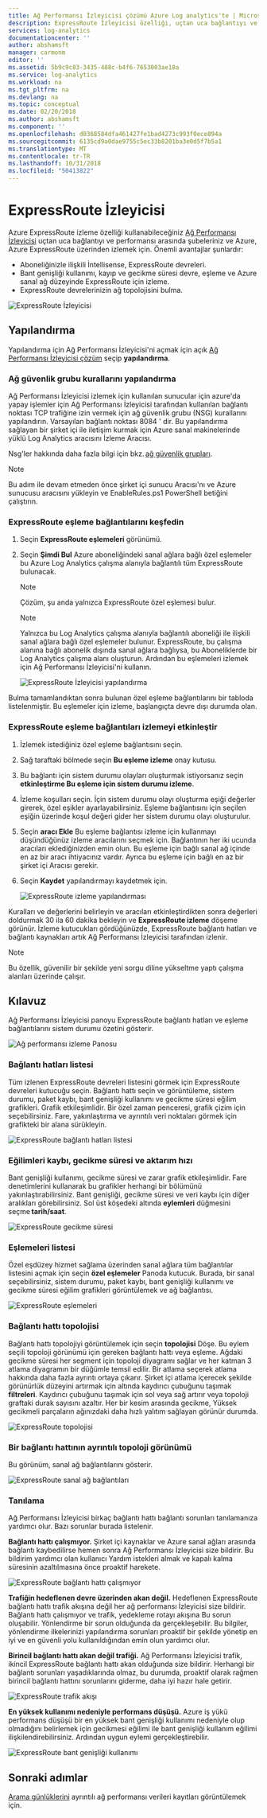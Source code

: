 ```yaml
---
title: Ağ Performansı İzleyicisi çözümü Azure Log analytics'te | Microsoft Docs
description: ExpressRoute İzleyicisi özelliği, uçtan uca bağlantıyı ve performansı arasında şubeleriniz ve Azure, Azure ExpressRoute üzerinden izlemek için Ağ Performansı İzleyicisi'nde kullanın.
services: log-analytics
documentationcenter: ''
author: abshamsft
manager: carmonm
editor: ''
ms.assetid: 5b9c9c83-3435-488c-b4f6-7653003ae18a
ms.service: log-analytics
ms.workload: na
ms.tgt_pltfrm: na
ms.devlang: na
ms.topic: conceptual
ms.date: 02/20/2018
ms.author: abshamsft
ms.component: ''
ms.openlocfilehash: d0368584dfa461427fe1bad4273c993f0ece894a
ms.sourcegitcommit: 6135cd9a0dae9755c5ec33b8201ba3e0d5f7b5a1
ms.translationtype: MT
ms.contentlocale: tr-TR
ms.lasthandoff: 10/31/2018
ms.locfileid: "50413822"
---
```

# <a name="expressroute-monitor"></a>ExpressRoute İzleyicisi

Azure ExpressRoute izleme özelliği kullanabileceğiniz [Ağ Performansı İzleyicisi](log-analytics-network-performance-monitor.md) uçtan uca bağlantıyı ve performansı arasında şubeleriniz ve Azure, Azure ExpressRoute üzerinden izlemek için. Önemli avantajlar şunlardır: 

- Aboneliğinizle ilişkili İntellisense, ExpressRoute devreleri.
- Bant genişliği kullanımı, kayıp ve gecikme süresi devre, eşleme ve Azure sanal ağ düzeyinde ExpressRoute için izleme.
- ExpressRoute devrelerinizin ağ topolojisini bulma.

![ExpressRoute İzleyicisi](media/log-analytics-network-performance-monitor-expressroute/expressroute-intro.png)

## <a name="configuration"></a>Yapılandırma 
Yapılandırma için Ağ Performansı İzleyicisi'ni açmak için açık [Ağ Performansı İzleyicisi çözüm](log-analytics-network-performance-monitor.md) seçip **yapılandırma**.

### <a name="configure-network-security-group-rules"></a>Ağ güvenlik grubu kurallarını yapılandırma 
Ağ Performansı İzleyicisi izlemek için kullanılan sunucular için azure'da yapay işlemler için Ağ Performansı İzleyicisi tarafından kullanılan bağlantı noktası TCP trafiğine izin vermek için ağ güvenlik grubu (NSG) kurallarını yapılandırın. Varsayılan bağlantı noktası 8084 ' dir. Bu yapılandırma sağlayan bir şirket içi ile iletişim kurmak için Azure sanal makinelerinde yüklü Log Analytics aracısını İzleme Aracısı. 

Nsg'ler hakkında daha fazla bilgi için bkz. [ağ güvenlik grupları](../virtual-network/manage-network-security-group.md). 

>[!NOTE]
> Bu adım ile devam etmeden önce şirket içi sunucu Aracısı'nı ve Azure sunucusu aracısını yükleyin ve EnableRules.ps1 PowerShell betiğini çalıştırın. 

 
### <a name="discover-expressroute-peering-connections"></a>ExpressRoute eşleme bağlantılarını keşfedin 
 
1. Seçin **ExpressRoute eşlemeleri** görünümü.
2. Seçin **Şimdi Bul** Azure aboneliğindeki sanal ağlara bağlı özel eşlemeler bu Azure Log Analytics çalışma alanıyla bağlantılı tüm ExpressRoute bulunacak.

    >[!NOTE]
    > Çözüm, şu anda yalnızca ExpressRoute özel eşlemesi bulur. 

    >[!NOTE]
    > Yalnızca bu Log Analytics çalışma alanıyla bağlantılı aboneliği ile ilişkili sanal ağlara bağlı özel eşlemeler bulunur. ExpressRoute, bu çalışma alanına bağlı abonelik dışında sanal ağlara bağlıysa, bu Aboneliklerde bir Log Analytics çalışma alanı oluşturun. Ardından bu eşlemeleri izlemek için Ağ Performansı İzleyicisi'ni kullanın. 

    ![ExpressRoute İzleyicisi yapılandırma](media/log-analytics-network-performance-monitor-expressroute/expressroute-configure.png)
 
 Bulma tamamlandıktan sonra bulunan özel eşleme bağlantılarını bir tabloda listelenmiştir. Bu eşlemeler için izleme, başlangıçta devre dışı durumda olan. 

### <a name="enable-monitoring-of-the-expressroute-peering-connections"></a>ExpressRoute eşleme bağlantıları izlemeyi etkinleştir 

1. İzlemek istediğiniz özel eşleme bağlantısını seçin.
2. Sağ taraftaki bölmede seçin **Bu eşleme izleme** onay kutusu. 
3. Bu bağlantı için sistem durumu olayları oluşturmak istiyorsanız seçin **etkinleştirme Bu eşleme için sistem durumu izleme**. 
4. İzleme koşulları seçin. İçin sistem durumu olayı oluşturma eşiği değerler girerek, özel eşikler ayarlayabilirsiniz. Eşleme bağlantısını için seçilen eşiğin üzerinde koşul değeri gider her sistem durumu olayı oluşturulur. 
5. Seçin **aracı Ekle** Bu eşleme bağlantısı izleme için kullanmayı düşündüğünüz izleme aracılarını seçmek için. Bağlantının her iki ucunda aracıları eklediğinizden emin olun. Bu eşleme için bağlı sanal ağ içinde en az bir aracı ihtiyacınız vardır. Ayrıca bu eşleme için bağlı en az bir şirket içi Aracısı gerekir. 
6. Seçin **Kaydet** yapılandırmayı kaydetmek için. 

   ![ExpressRoute izleme yapılandırması](media/log-analytics-network-performance-monitor-expressroute/expressroute-configure-discovery.png)


Kuralları ve değerlerini belirleyin ve aracıları etkinleştirdikten sonra değerleri doldurmak 30 ila 60 dakika bekleyin ve **ExpressRoute izleme** döşeme görünür. İzleme kutucukları gördüğünüzde, ExpressRoute bağlantı hatları ve bağlantı kaynakları artık Ağ Performansı İzleyicisi tarafından izlenir. 

>[!NOTE]
> Bu özellik, güvenilir bir şekilde yeni sorgu diline yükseltme yaptı çalışma alanları üzerinde çalışır.

## <a name="walkthrough"></a>Kılavuz 

Ağ Performansı İzleyicisi panoyu ExpressRoute bağlantı hatları ve eşleme bağlantılarını sistem durumu özetini gösterir. 

![Ağ performansı izleme Panosu](media/log-analytics-network-performance-monitor-expressroute/npm-dashboard-expressroute.png) 

### <a name="circuits-list"></a>Bağlantı hatları listesi 

Tüm izlenen ExpressRoute devreleri listesini görmek için ExpressRoute devreleri kutucuğu seçin. Bağlantı hattı seçin ve görüntüleme, sistem durumu, paket kaybı, bant genişliği kullanımı ve gecikme süresi eğilim grafikleri. Grafik etkileşimlidir. Bir özel zaman penceresi, grafik çizim için seçebilirsiniz. Fare, yakınlaştırma ve ayrıntılı veri noktaları görmek için grafikteki bir alana sürükleyin. 

![ExpressRoute bağlantı hatları listesi](media/log-analytics-network-performance-monitor-expressroute/expressroute-circuits.png) 

### <a name="trends-of-loss-latency-and-throughput"></a>Eğilimleri kaybı, gecikme süresi ve aktarım hızı 

Bant genişliği kullanımı, gecikme süresi ve zarar grafik etkileşimlidir. Fare denetimlerini kullanarak bu grafikler herhangi bir bölümünü yakınlaştırabilirsiniz. Bant genişliği, gecikme süresi ve veri kaybı için diğer aralıkları görebilirsiniz. Sol üst köşedeki altında **eylemleri** düğmesini seçme **tarih/saat**. 

![ExpressRoute gecikme süresi](media/log-analytics-network-performance-monitor-expressroute/expressroute-latency.png) 

### <a name="peerings-list"></a>Eşlemeleri listesi 

Özel eşdüzey hizmet sağlama üzerinden sanal ağlara tüm bağlantılar listesini açmak için seçin **özel eşlemeler** Panoda kutucuk. Burada, bir sanal seçebilirsiniz, sistem durumu, paket kaybı, bant genişliği kullanımı ve gecikme süresi eğilim grafikleri görüntülemek ve ağ bağlantısı. 

![ExpressRoute eşlemeleri](media/log-analytics-network-performance-monitor-expressroute/expressroute-peerings.png) 

### <a name="circuit-topology"></a>Bağlantı hattı topolojisi 

Bağlantı hattı topolojiyi görüntülemek için seçin **topolojisi** Döşe. Bu eylem seçili topoloji görünümü için gereken bağlantı hattı veya eşleme. Ağdaki gecikme süresi her segment için topoloji diyagramı sağlar ve her katman 3 atlama diyagramın bir düğümle temsil edilir. Bir atlama seçerek atlama hakkında daha fazla ayrıntı ortaya çıkarır. Şirket içi atlama içerecek şekilde görünürlük düzeyini artırmak için altında kaydırıcı çubuğunu taşımak **filtreleri**. Kaydırıcı çubuğunu taşımak için sol veya sağ artırır veya topoloji graftaki durak sayısını azaltır. Her bir kesim arasında gecikme, Yüksek gecikmeli parçaların ağınızdaki daha hızlı yalıtım sağlayan görünür durumda. 

![ExpressRoute topolojisi](media/log-analytics-network-performance-monitor-expressroute/expressroute-topology.png)

### <a name="detailed-topology-view-of-a-circuit"></a>Bir bağlantı hattının ayrıntılı topoloji görünümü 

Bu görünüm, sanal ağ bağlantılarını gösterir. 

![ExpressRoute sanal ağ bağlantıları](media/log-analytics-network-performance-monitor-expressroute/expressroute-vnet.png)
 

### <a name="diagnostics"></a>Tanılama 

Ağ Performansı İzleyicisi birkaç bağlantı hattı bağlantı sorunları tanılamanıza yardımcı olur. Bazı sorunlar burada listelenir. 

**Bağlantı hattı çalışmıyor.** Şirket içi kaynaklar ve Azure sanal ağları arasında bağlantı kaybedilirse hemen sonra Ağ Performansı İzleyicisi size bildirir. Bu bildirim yardımcı olan kullanıcı Yardım istekleri almak ve kapalı kalma süresinin azaltılmasına önce proaktif harekete.

![ExpressRoute bağlantı hattı çalışmıyor](media/log-analytics-network-performance-monitor-expressroute/expressroute-circuit-down.png)
 

**Trafiğin hedeflenen devre üzerinden akan değil.** Hedeflenen ExpressRoute bağlantı hattı trafik akışına değil her ağ performansı İzleyicisi size bildirir. Bağlantı hattı çalışmıyor ve trafik, yedekleme rotayı akışına Bu sorun oluşabilir. Yönlendirme bir sorun olduğunda da gerçekleşebilir. Bu bilgiler, yönlendirme ilkelerinizi yapılandırma sorunları proaktif bir şekilde yönetip en iyi ve en güvenli yolu kullanıldığından emin olun yardımcı olur. 

 

**Birincil bağlantı hattı akan değil trafiği.** Ağ Performansı İzleyicisi trafik, ikincil ExpressRoute bağlantı hattı akan olduğunda size bildirir. Herhangi bir bağlantı sorunları yaşadıklarında olmaz, bu durumda, proaktif olarak rağmen birincil bağlantı hattını sorunlarını giderme, daha iyi hazır hale getirir. 

 
![ExpressRoute trafik akışı](media/log-analytics-network-performance-monitor-expressroute/expressroute-traffic-flow.png)


**En yüksek kullanımı nedeniyle performans düşüşü.** Azure iş yükü performans düşüşü bir en yüksek bant genişliği kullanımı nedeniyle olup olmadığını belirlemek için gecikmesi eğilimi ile bant genişliği kullanım eğilimi ilişkilendirebilirsiniz. Ardından uygun eylemi gerçekleştirebilir.

![ExpressRoute bant genişliği kullanımı](media/log-analytics-network-performance-monitor-expressroute/expressroute-peak-utilization.png)

 

## <a name="next-steps"></a>Sonraki adımlar
[Arama günlüklerini](log-analytics-log-searches.md) ayrıntılı ağ performansı verileri kayıtları görüntülemek için.
